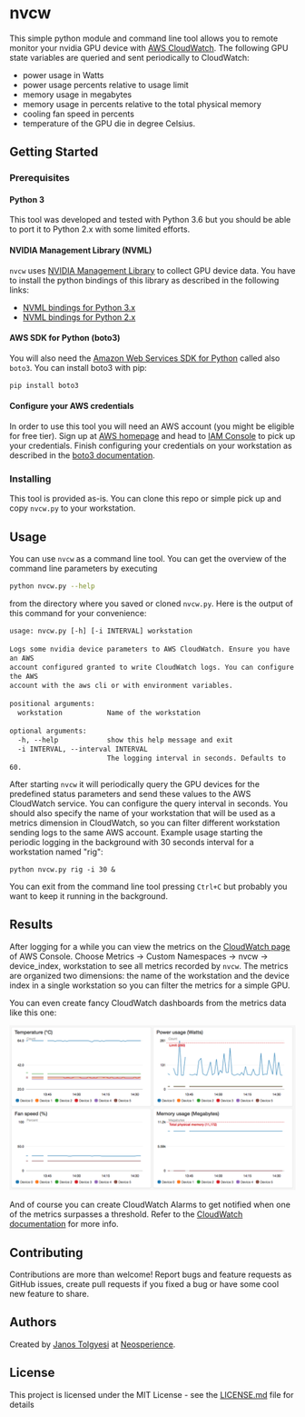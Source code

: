 # nvcw

This simple python module and command line tool allows you to remote monitor your nvidia GPU device with [AWS CloudWatch](https://aws.amazon.com/cloudwatch/). The following GPU state variables are queried and sent periodically to CloudWatch:
 - power usage in Watts
 - power usage percents relative to usage limit
 - memory usage in megabytes
 - memory usage in percents relative to the total physical memory
 - cooling fan speed in percents
 - temperature of the GPU die in degree Celsius.

## Getting Started

### Prerequisites

#### Python 3

This tool was developed and tested with Python 3.6 but you should be able to port it to Python 2.x with some limited efforts.

#### NVIDIA Management Library (NVML)
`nvcw` uses [NVIDIA Management Library](https://developer.nvidia.com/nvidia-management-library-nvml) to collect GPU device data. You have to install the python bindings of this library as described in the following links:
 - [NVML bindings for Python 3.x](https://pypi.org/project/nvidia-ml-py3/)
 - [NVML bindings for Python 2.x](https://pypi.org/project/nvidia-ml-py/)

#### AWS SDK for Python (boto3)

You will also need the [Amazon Web Services SDK for Python](http://boto3.readthedocs.io/en/latest/) called also `boto3`. You can install boto3 with pip:

```bash
pip install boto3
```

#### Configure your AWS credentials

In order to use this tool you will need an AWS account (you might be eligible for free tier). Sign up at [AWS homepage](https://aws.amazon.com) and head to [IAM Console](https://console.aws.amazon.com/iam/home) to pick up your credentials. Finish configuring your credentials on your workstation as described in the [boto3 documentation](http://boto3.readthedocs.io/en/latest/guide/quickstart.html#configuration).

### Installing

This tool is provided as-is. You can clone this repo or simple pick up and copy `nvcw.py` to your workstation.

## Usage

You can use `nvcw` as a command line tool. You can get the overview of the command line parameters by executing

```bash
python nvcw.py --help
```

from the directory where you saved or cloned `nvcw.py`. Here is the output of this command for your convenience:

```
usage: nvcw.py [-h] [-i INTERVAL] workstation

Logs some nvidia device parameters to AWS CloudWatch. Ensure you have an AWS
account configured granted to write CloudWatch logs. You can configure the AWS
account with the aws cli or with environment variables.

positional arguments:
  workstation           Name of the workstation

optional arguments:
  -h, --help            show this help message and exit
  -i INTERVAL, --interval INTERVAL
                        The logging interval in seconds. Defaults to 60.
```

After starting `nvcw` it will periodically query the GPU devices for the predefined status parameters and send these values to the AWS CloudWatch service. You can configure the query interval in seconds. You should also specify the name of your workstation that will be used as a metrics dimension in CloudWatch, so you can filter different workstation sending logs to the same AWS account. Example usage starting the periodic logging in the background with 30 seconds interval for a workstation named "rig":

```
python nvcw.py rig -i 30 &
```
You can exit from the command line tool pressing `Ctrl+C` but probably you want to keep it running in the background.

## Results

After logging for a while you can view the metrics on the [CloudWatch page](https://console.aws.amazon.com/cloudwatch) of AWS Console. Choose Metrics -> Custom Namespaces -> nvcw -> device_index, workstation to see all metrics recorded by `nvcw`. The metrics are organized two dimensions: the name of the workstation and the device index in a single workstation so you can filter the metrics for a simple GPU.

You can even create fancy CloudWatch dashboards from the metrics data like this one:

![Example CloudWatch dashboard for nvcw metrics](docs/dashboard.png)

And of course you can create CloudWatch Alarms to get notified when one of the metrics surpasses a threshold. Refer to the [CloudWatch documentation](https://docs.aws.amazon.com/AmazonCloudWatch/latest/monitoring/ConsoleAlarms.html) for more info.

## Contributing

Contributions are more than welcome! Report bugs and feature requests as GitHub issues, create pull requests if you fixed a bug or have some cool new feature to share.

## Authors

Created by [Janos Tolgyesi](https://twitter.com/jtolgyesi) at [Neosperience](http://www.neosperience.com/).

## License

This project is licensed under the MIT License - see the [LICENSE.md](LICENSE) file for details
